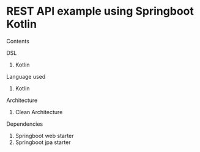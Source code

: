 # REST API example using Springboot Kotlin

Contents

DSL
1. Kotlin

Language used
1. Kotlin

Architecture
1. Clean Architecture

Dependencies
1. Springboot web starter
2. Springboot jpa starter

